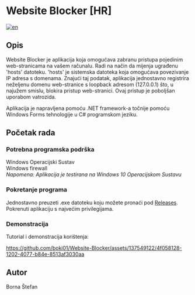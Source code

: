 # Website Blocker [HR]

[![en](https://img.shields.io/badge/lang-EN-red.svg)](https://github.com/boki01/Website-Blocker/blob/master/README.en.md)

## Opis

Website Blocker je aplikacija koja omogućava zabranu pristupa pojedinim web-stranicama na vašem računalu. Radi na način da mijenja ugrađenu 'hosts' datoteku. 'hosts' je sistemska datoteka koja omogućava povezivanje IP adresa s domenama. Znajući taj podatak, aplikacija jednostavno registrira neželjenu domenu web-stranice s loopback adresom (127.0.0.1) što, u najužem smislu, blokira pristup web-stranici. Ovaj pristup je poboljšan uporabom vatrozida.

Aplikacija je napravljena pomoću .NET framework-a točnije pomoću Windows Forms tehnologije u C# programskom jeziku.

## Početak rada

### Potrebna programska podrška

Windows Operacijski Sustav
<br />Windows firewall
<br />*Napomena: Aplikacija je testirana na Windows 10 Operacijskom Sustavu*

### Pokretanje programa

Jednostavno preuzeti .exe datoteku koju možete pronaći pod [Releases](https://github.com/boki01/Website-Blocker/releases). Pokrenuti aplikaciju s najvećim privilegijama.

### Demonstracija

Tutorial i demonstracija korištenja:


https://github.com/boki01/Website-Blocker/assets/137549122/4f058128-1202-4077-b84e-8513af3030aa


## Autor

Borna Štefan

